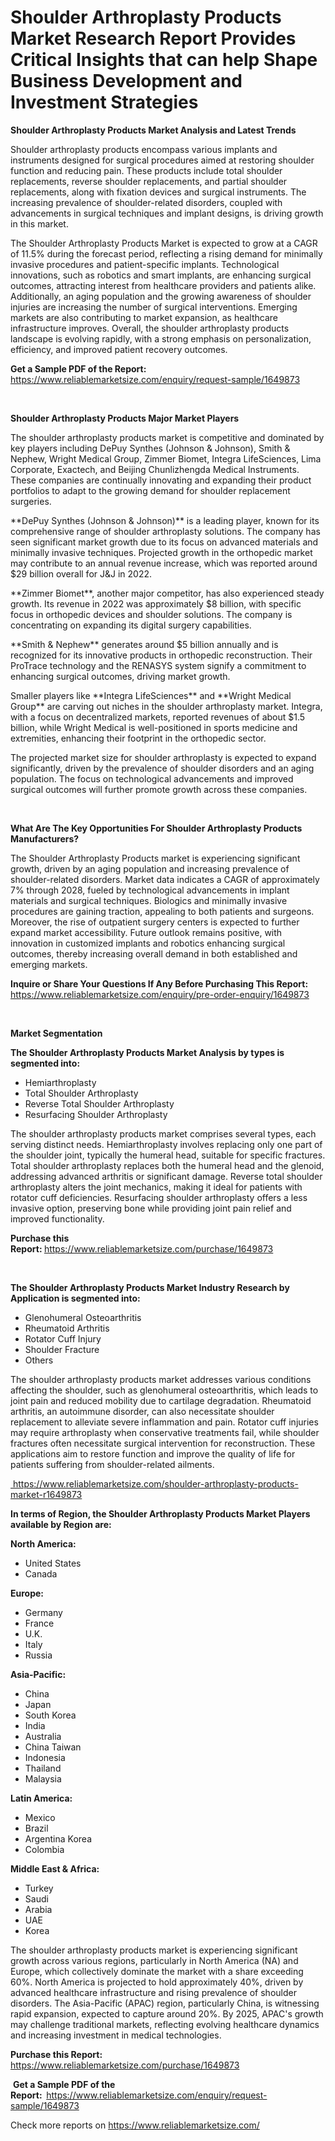 <p><h1>Shoulder Arthroplasty Products Market Research Report Provides Critical Insights that can help Shape Business Development and Investment Strategies</h1></p><p><strong>Shoulder Arthroplasty Products Market Analysis and Latest Trends</strong></p>
<p><p>Shoulder arthroplasty products encompass various implants and instruments designed for surgical procedures aimed at restoring shoulder function and reducing pain. These products include total shoulder replacements, reverse shoulder replacements, and partial shoulder replacements, along with fixation devices and surgical instruments. The increasing prevalence of shoulder-related disorders, coupled with advancements in surgical techniques and implant designs, is driving growth in this market.</p><p>The Shoulder Arthroplasty Products Market is expected to grow at a CAGR of 11.5% during the forecast period, reflecting a rising demand for minimally invasive procedures and patient-specific implants. Technological innovations, such as robotics and smart implants, are enhancing surgical outcomes, attracting interest from healthcare providers and patients alike. Additionally, an aging population and the growing awareness of shoulder injuries are increasing the number of surgical interventions. Emerging markets are also contributing to market expansion, as healthcare infrastructure improves. Overall, the shoulder arthroplasty products landscape is evolving rapidly, with a strong emphasis on personalization, efficiency, and improved patient recovery outcomes.</p></p>
<p><strong>Get a Sample PDF of the Report:&nbsp;</strong> <a href="https://www.reliablemarketsize.com/enquiry/request-sample/1649873?utm_campaign=3516&utm_medium=2&utm_source=Github&utm_content=ia&utm_term=23032025&utm_id=shoulder-arthroplasty-products">https://www.reliablemarketsize.com/enquiry/request-sample/1649873</a></p>
<p>&nbsp;</p>
<p><strong>Shoulder Arthroplasty Products Major Market Players</strong></p>
<p><p>The shoulder arthroplasty products market is competitive and dominated by key players including DePuy Synthes (Johnson & Johnson), Smith & Nephew, Wright Medical Group, Zimmer Biomet, Integra LifeSciences, Lima Corporate, Exactech, and Beijing Chunlizhengda Medical Instruments. These companies are continually innovating and expanding their product portfolios to adapt to the growing demand for shoulder replacement surgeries.</p><p>**DePuy Synthes (Johnson & Johnson)** is a leading player, known for its comprehensive range of shoulder arthroplasty solutions. The company has seen significant market growth due to its focus on advanced materials and minimally invasive techniques. Projected growth in the orthopedic market may contribute to an annual revenue increase, which was reported around $29 billion overall for J&J in 2022.</p><p>**Zimmer Biomet**, another major competitor, has also experienced steady growth. Its revenue in 2022 was approximately $8 billion, with specific focus in orthopedic devices and shoulder solutions. The company is concentrating on expanding its digital surgery capabilities.</p><p>**Smith & Nephew** generates around $5 billion annually and is recognized for its innovative products in orthopedic reconstruction. Their ProTrace technology and the RENASYS system signify a commitment to enhancing surgical outcomes, driving market growth.</p><p>Smaller players like **Integra LifeSciences** and **Wright Medical Group** are carving out niches in the shoulder arthroplasty market. Integra, with a focus on decentralized markets, reported revenues of about $1.5 billion, while Wright Medical is well-positioned in sports medicine and extremities, enhancing their footprint in the orthopedic sector.</p><p>The projected market size for shoulder arthroplasty is expected to expand significantly, driven by the prevalence of shoulder disorders and an aging population. The focus on technological advancements and improved surgical outcomes will further promote growth across these companies.</p></p>
<p>&nbsp;</p>
<p><strong>What Are The Key Opportunities For Shoulder Arthroplasty Products Manufacturers?</strong></p>
<p><p>The Shoulder Arthroplasty Products market is experiencing significant growth, driven by an aging population and increasing prevalence of shoulder-related disorders. Market data indicates a CAGR of approximately 7% through 2028, fueled by technological advancements in implant materials and surgical techniques. Biologics and minimally invasive procedures are gaining traction, appealing to both patients and surgeons. Moreover, the rise of outpatient surgery centers is expected to further expand market accessibility. Future outlook remains positive, with innovation in customized implants and robotics enhancing surgical outcomes, thereby increasing overall demand in both established and emerging markets.</p></p>
<p><strong>Inquire or Share Your Questions If Any Before Purchasing This Report:</strong> <a href="https://www.reliablemarketsize.com/enquiry/pre-order-enquiry/1649873?utm_campaign=3516&utm_medium=2&utm_source=Github&utm_content=ia&utm_term=23032025&utm_id=shoulder-arthroplasty-products">https://www.reliablemarketsize.com/enquiry/pre-order-enquiry/1649873</a></p>
<p>&nbsp;</p>
<p><strong>Market Segmentation</strong></p>
<p><strong>The Shoulder Arthroplasty Products Market Analysis by types is segmented into:</strong></p>
<p><ul><li>Hemiarthroplasty</li><li>Total Shoulder Arthroplasty</li><li>Reverse Total Shoulder Arthroplasty</li><li>Resurfacing Shoulder Arthroplasty</li></ul></p>
<p><p>The shoulder arthroplasty products market comprises several types, each serving distinct needs. Hemiarthroplasty involves replacing only one part of the shoulder joint, typically the humeral head, suitable for specific fractures. Total shoulder arthroplasty replaces both the humeral head and the glenoid, addressing advanced arthritis or significant damage. Reverse total shoulder arthroplasty alters the joint mechanics, making it ideal for patients with rotator cuff deficiencies. Resurfacing shoulder arthroplasty offers a less invasive option, preserving bone while providing joint pain relief and improved functionality.</p></p>
<p><strong>Purchase this Report:&nbsp;</strong><a href="https://www.reliablemarketsize.com/purchase/1649873?utm_campaign=3516&utm_medium=2&utm_source=Github&utm_content=ia&utm_term=23032025&utm_id=shoulder-arthroplasty-products">https://www.reliablemarketsize.com/purchase/1649873</a></p>
<p>&nbsp;</p>
<p><strong>The Shoulder Arthroplasty Products Market Industry Research by Application is segmented into:</strong></p>
<p><ul><li>Glenohumeral Osteoarthritis</li><li>Rheumatoid Arthritis</li><li>Rotator Cuff Injury</li><li>Shoulder Fracture</li><li>Others</li></ul></p>
<p><p>The shoulder arthroplasty products market addresses various conditions affecting the shoulder, such as glenohumeral osteoarthritis, which leads to joint pain and reduced mobility due to cartilage degradation. Rheumatoid arthritis, an autoimmune disorder, can also necessitate shoulder replacement to alleviate severe inflammation and pain. Rotator cuff injuries may require arthroplasty when conservative treatments fail, while shoulder fractures often necessitate surgical intervention for reconstruction. These applications aim to restore function and improve the quality of life for patients suffering from shoulder-related ailments.</p></p>
<p><a href="https://www.reliablemarketsize.com/shoulder-arthroplasty-products-market-r1649873?utm_campaign=3516&utm_medium=2&utm_source=Github&utm_content=ia&utm_term=23032025&utm_id=shoulder-arthroplasty-products">&nbsp;https://www.reliablemarketsize.com/shoulder-arthroplasty-products-market-r1649873</a></p>
<p><strong>In terms of Region, the Shoulder Arthroplasty Products Market Players available by Region are:</strong></p>
<p>
    <p> <strong> North America: </strong>
        <ul>
            <li>United States</li>
            <li>Canada</li>
        </ul>
        </p> 
    <p> <strong> Europe: </strong>
        <ul>
            <li>Germany</li>
            <li>France</li>
            <li>U.K.</li>
            <li>Italy</li>
            <li>Russia</li>
        </ul>
        </p> 
    <p> <strong> Asia-Pacific: </strong>
        <ul>
            <li>China</li>
            <li>Japan</li>
            <li>South Korea</li>
            <li>India</li>
            <li>Australia</li>
            <li>China Taiwan</li>
            <li>Indonesia</li>
            <li>Thailand</li>
            <li>Malaysia</li>
        </ul>
        </p> 
    <p> <strong> Latin America: </strong>
        <ul>
            <li>Mexico</li>
            <li>Brazil</li>
            <li>Argentina Korea</li>
            <li>Colombia</li>
        </ul>
        </p> 
    <p> <strong> Middle East & Africa: </strong>
        <ul>
            <li>Turkey</li>
            <li>Saudi</li>
            <li>Arabia</li>
            <li>UAE</li>
            <li>Korea</li>
        </ul>
    </p>
    </p>
<p><p>The shoulder arthroplasty products market is experiencing significant growth across various regions, particularly in North America (NA) and Europe, which collectively dominate the market with a share exceeding 60%. North America is projected to hold approximately 40%, driven by advanced healthcare infrastructure and rising prevalence of shoulder disorders. The Asia-Pacific (APAC) region, particularly China, is witnessing rapid expansion, expected to capture around 20%. By 2025, APAC's growth may challenge traditional markets, reflecting evolving healthcare dynamics and increasing investment in medical technologies.</p></p>
<p><strong>Purchase this Report: </strong><a href="https://www.reliablemarketsize.com/purchase/1649873?utm_campaign=3516&utm_medium=2&utm_source=Github&utm_content=ia&utm_term=23032025&utm_id=shoulder-arthroplasty-products">https://www.reliablemarketsize.com/purchase/1649873</a></p>
<p>&nbsp;<strong>Get a Sample PDF of the Report:&nbsp;&nbsp;</strong><a href="https://www.reliablemarketsize.com/enquiry/request-sample/1649873?utm_campaign=3516&utm_medium=2&utm_source=Github&utm_content=ia&utm_term=23032025&utm_id=shoulder-arthroplasty-products">https://www.reliablemarketsize.com/enquiry/request-sample/1649873</a></p>
<p><strong></strong></p>
<p>Check more reports on <a href="https://www.reliablemarketsize.com/?utm_campaign=3516&utm_medium=2&utm_source=Github&utm_content=ia&utm_term=23032025&utm_id=shoulder-arthroplasty-products">https://www.reliablemarketsize.com/</a></p>